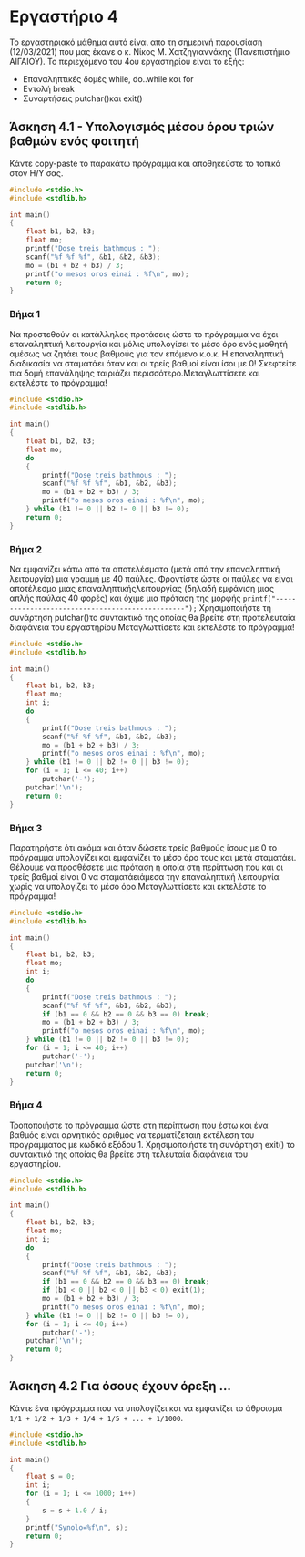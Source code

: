 # Εργαστήριο 4

Το εργαστηριακό μάθημα αυτό είναι απο τη σημερινή παρουσίαση (12/03/2021) που μας έκανε ο κ. Νίκος Μ. Χατζηγιαννάκης (Πανεπιστήμιο ΑΙΓΑΙΟΥ). Το περιεχόμενο του 4ου εργαστηρίου είναι το εξής:

- Επαναληπτικές δομές while, do..while και for
- Εντολή break
- Συναρτήσεις putchar()και exit()

## Άσκηση 4.1 - Υπολογισμός μέσου όρου τριών βαθμών ενός φοιτητή

Κάντε copy-paste το παρακάτω πρόγραμμα και αποθηκεύστε το τοπικά στον Η/Υ σας.

```c
#include <stdio.h>
#include <stdlib.h>

int main()
{
    float b1, b2, b3;
    float mo;
    printf("Dose treis bathmous : ");
    scanf("%f %f %f", &b1, &b2, &b3);            
    mo = (b1 + b2 + b3) / 3;
    printf("o mesos oros einai : %f\n", mo);   
    return 0;
}
```

### Βήμα 1

Να προστεθούν οι κατάλληλες προτάσεις ώστε το πρόγραμμα να έχει επαναληπτική λειτουργία και μόλις υπολογίσει το μέσο όρο ενός μαθητή αμέσως να ζητάει τους βαθμούς για τον επόμενο κ.ο.κ. Η επαναληπτική διαδικασία να σταματάει όταν και οι τρείς βαθμοί είναι ίσοι με 0! Σκεφτείτε πια δομή επανάληψης ταιριάζει περισσότερο.Μεταγλωττίσετε και εκτελέστε το πρόγραμμα!

```c
#include <stdio.h>
#include <stdlib.h>

int main()
{
    float b1, b2, b3;
    float mo;
    do
    {
        printf("Dose treis bathmous : ");
        scanf("%f %f %f", &b1, &b2, &b3);
        mo = (b1 + b2 + b3) / 3;   
        printf("o mesos oros einai : %f\n", mo);
    } while (b1 != 0 || b2 != 0 || b3 != 0);
    return 0;
}
```

### Βήμα 2

Να εμφανίζει κάτω από τα αποτελέσματα (μετά από την επαναληπτική λειτουργία) μια γραμμή με 40 παύλες. Φροντίστε ώστε οι παύλες να είναι αποτέλεσμα μιας επαναληπτικήςλειτουργίας (δηλαδή εμφάνιση μιας απλής παύλας 40 φορές) και όχιμε μια πρόταση της μορφής `printf("------------------------------------------------");` Χρησιμοποιήστε τη συνάρτηση putchar()το συντακτικό της οποίας θa βρείτε στη προτελευταία διαφάνεια του εργαστηρίου.Μεταγλωττίσετε και εκτελέστε το πρόγραμμα!

```c
#include <stdio.h>
#include <stdlib.h>

int main()
{
    float b1, b2, b3;
    float mo;
    int i;
    do
    {
        printf("Dose treis bathmous : ");
        scanf("%f %f %f", &b1, &b2, &b3); 
        mo = (b1 + b2 + b3) / 3;    
        printf("o mesos oros einai : %f\n", mo);
    } while (b1 != 0 || b2 != 0 || b3 != 0);
    for (i = 1; i <= 40; i++)               
        putchar('-');                    
    putchar('\n');
    return 0;
}
```

### Βήμα 3

Παρατηρήστε ότι ακόμα και όταν δώσετε τρείς βαθμούς ίσους με 0 το πρόγραμμα υπολογίζει και εμφανίζει το μέσο όρο τους και μετά σταματάει. Θέλουμε να προσθέσετε μια πρόταση η οποία στη περίπτωση που και οι τρείς βαθμοί είναι 0 να σταματάειάμεσα την επαναληπτική λειτουργία χωρίς να υπολογίζει το μέσο όρο.Μεταγλωττίσετε και εκτελέστε το πρόγραμμα!

```c
#include <stdio.h>
#include <stdlib.h>

int main()
{
    float b1, b2, b3;
    float mo;
    int i;
    do
    {
        printf("Dose treis bathmous : ");
        scanf("%f %f %f", &b1, &b2, &b3);   
        if (b1 == 0 && b2 == 0 && b3 == 0) break; 
        mo = (b1 + b2 + b3) / 3;  
        printf("o mesos oros einai : %f\n", mo);
    } while (b1 != 0 || b2 != 0 || b3 != 0);
    for (i = 1; i <= 40; i++)               
        putchar('-');                    
    putchar('\n');
    return 0;
}
```

### Βήμα 4

Τροποποιήστε το πρόγραμμα ώστε στη περίπτωση που έστω και ένα βαθμός είναι αρνητικός αριθμός να τερματίζεταιη εκτέλεση του προγράμματος με κωδικό εξόδου 1. Χρησιμοποιήστε τη συνάρτηση exit() το συντακτικό της οποίας θa βρείτε στη τελευταία διαφάνεια του εργαστηρίου.

```c
#include <stdio.h>
#include <stdlib.h>

int main()
{
    float b1, b2, b3;
    float mo;
    int i;
    do
    {
        printf("Dose treis bathmous : ");
        scanf("%f %f %f", &b1, &b2, &b3);   
        if (b1 == 0 && b2 == 0 && b3 == 0) break; 
        if (b1 < 0 || b2 < 0 || b3 < 0) exit(1);
        mo = (b1 + b2 + b3) / 3;  
        printf("o mesos oros einai : %f\n", mo);
    } while (b1 != 0 || b2 != 0 || b3 != 0);
    for (i = 1; i <= 40; i++)               
        putchar('-');                    
    putchar('\n');
    return 0;
}
```

## Άσκηση 4.2 Για όσους έχουν όρεξη ...

Κάντε ένα πρόγραμμα που να υπολογίζει και να εμφανίζει το άθροισμα `1/1 + 1/2 + 1/3 + 1/4 + 1/5 + ... + 1/1000`.

```c
#include <stdio.h>
#include <stdlib.h>

int main()
{
    float s = 0;
    int i;
    for (i = 1; i <= 1000; i++)
    {
        s = s + 1.0 / i;
    } 
    printf("Synolo=%f\n", s);
    return 0;
}
```
